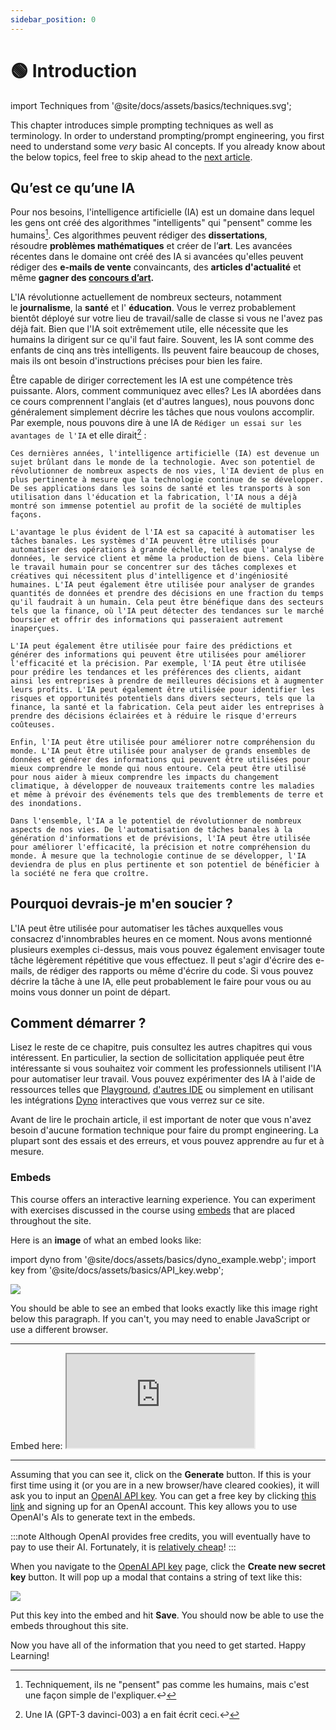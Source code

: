 ```yaml
---
sidebar_position: 0
---
```


# 🟢 Introduction

import Techniques from '@site/docs/assets/basics/techniques.svg';

<div style={{textAlign: 'center'}}>
  <Techniques style={{width:"100%",height:"300px",verticalAlign:"top"}}/>
</div>

This chapter introduces simple prompting techniques as well as terminology. In order to understand prompting/prompt engineering, you first need to understand some *very* basic AI concepts. If you already know about the below topics, feel free to skip ahead to the [next article](https://learnprompting.org/docs/basics/prompting).

## Qu’est ce qu’une IA

Pour nos besoins, l'intelligence artificielle (IA) est un domaine dans lequel les gens ont créé des algorithmes "intelligents" qui "pensent" comme les humains[^1]. Ces algorithmes peuvent rédiger des **dissertations**, résoudre **problèmes mathématiques** et créer de l’**art**. Les avancées récentes dans le domaine ont créé des IA si avancées qu'elles peuvent rédiger des **e-mails de vente** convaincants, des **articles d'actualité** et même **gagner des [concours d’art](https://impakter.com/art-made-by-ai-wins-fine-arts-competition/).**

L'IA révolutionne actuellement de nombreux secteurs, notamment le **journalisme**, la **santé** et l' **éducation**. Vous le verrez probablement bientôt déployé sur votre lieu de travail/salle de classe si vous ne l'avez pas déjà fait. Bien que l'IA soit extrêmement utile, elle nécessite que les humains la dirigent sur ce qu'il faut faire. Souvent, les IA sont comme des enfants de cinq ans très intelligents. Ils peuvent faire beaucoup de choses, mais ils ont besoin d'instructions précises pour bien les faire.

Être capable de diriger correctement les IA est une compétence très puissante. Alors, comment communiquez avec elles? Les IA abordées dans ce cours comprennent l'anglais (et d'autres langues), nous pouvons donc généralement simplement décrire les tâches que nous voulons accomplir. Par exemple, nous pouvons dire à une IA de `Rédiger un essai sur les avantages de l'IA` et elle dirait[^2] :

```
Ces dernières années, l'intelligence artificielle (IA) est devenue un sujet brûlant dans le monde de la technologie. Avec son potentiel de révolutionner de nombreux aspects de nos vies, l'IA devient de plus en plus pertinente à mesure que la technologie continue de se développer. De ses applications dans les soins de santé et les transports à son utilisation dans l'éducation et la fabrication, l'IA nous a déjà montré son immense potentiel au profit de la société de multiples façons.

L'avantage le plus évident de l'IA est sa capacité à automatiser les tâches banales. Les systèmes d'IA peuvent être utilisés pour automatiser des opérations à grande échelle, telles que l'analyse de données, le service client et même la production de biens. Cela libère le travail humain pour se concentrer sur des tâches complexes et créatives qui nécessitent plus d'intelligence et d'ingéniosité humaines. L'IA peut également être utilisée pour analyser de grandes quantités de données et prendre des décisions en une fraction du temps qu'il faudrait à un humain. Cela peut être bénéfique dans des secteurs tels que la finance, où l'IA peut détecter des tendances sur le marché boursier et offrir des informations qui passeraient autrement inaperçues.

L'IA peut également être utilisée pour faire des prédictions et générer des informations qui peuvent être utilisées pour améliorer l'efficacité et la précision. Par exemple, l'IA peut être utilisée pour prédire les tendances et les préférences des clients, aidant ainsi les entreprises à prendre de meilleures décisions et à augmenter leurs profits. L'IA peut également être utilisée pour identifier les risques et opportunités potentiels dans divers secteurs, tels que la finance, la santé et la fabrication. Cela peut aider les entreprises à prendre des décisions éclairées et à réduire le risque d'erreurs coûteuses.

Enfin, l'IA peut être utilisée pour améliorer notre compréhension du monde. L'IA peut être utilisée pour analyser de grands ensembles de données et générer des informations qui peuvent être utilisées pour mieux comprendre le monde qui nous entoure. Cela peut être utilisé pour nous aider à mieux comprendre les impacts du changement climatique, à développer de nouveaux traitements contre les maladies et même à prévoir des événements tels que des tremblements de terre et des inondations.

Dans l'ensemble, l'IA a le potentiel de révolutionner de nombreux aspects de nos vies. De l'automatisation de tâches banales à la génération d'informations et de prévisions, l'IA peut être utilisée pour améliorer l'efficacité, la précision et notre compréhension du monde. À mesure que la technologie continue de se développer, l'IA deviendra de plus en plus pertinente et son potentiel de bénéficier à la société ne fera que croître.
```

## Pourquoi devrais-je m'en soucier ?

L'IA peut être utilisée pour automatiser les tâches auxquelles vous consacrez d'innombrables heures en ce moment. Nous avons mentionné plusieurs exemples ci-dessus, mais vous pouvez également envisager toute tâche légèrement répétitive que vous effectuez. Il peut s'agir d'écrire des e-mails, de rédiger des rapports ou même d'écrire du code. Si vous pouvez décrire la tâche à une IA, elle peut probablement le faire pour vous ou au moins vous donner un point de départ.

## Comment démarrer ?

Lisez le reste de ce chapitre, puis consultez les autres chapitres qui vous intéressent. En particulier, la section de sollicitation appliquée peut être intéressante si vous souhaitez voir comment les professionnels utilisent l'IA pour automatiser leur travail. Vous pouvez expérimenter des IA à l'aide de ressources telles que [Playground](https://beta.openai.com/playground), [d'autres IDE](https://learnprompting.org/docs/tooling/IDEs/intro) ou simplement en utilisant les intégrations [Dyno](https://trydyno.com/) interactives que vous verrez sur ce site.

Avant de lire le prochain article, il est important de noter que vous n'avez besoin d'aucune formation technique pour faire du prompt engineering. La plupart sont des essais et des erreurs, et vous pouvez apprendre au fur et à mesure.

### Embeds

This course offers an interactive learning experience. You can experiment with exercises discussed in the course using [embeds](https://embed.learnprompting.org/) that are placed throughout the site.

Here is an **image** of what an embed looks like:

import dyno from '@site/docs/assets/basics/dyno_example.webp';
import key from '@site/docs/assets/basics/API_key.webp';

<div style={{textAlign: 'center'}}>
  <img src={dyno} style={{width: "750px"}} />
</div>

You should be able to see an embed that looks exactly like this image right below this paragraph. If you can't, you may need to enable JavaScript or use a different browser.

<hr />
Embed here:

<iframe
    src="https://embed.learnprompting.org/embed?config=eyJ0b3BQIjowLCJ0ZW1wZXJhdHVyZSI6MCwibWF4VG9rZW5zIjoyNTYsIm91dHB1dCI6IkNob2NvbGF0ZSwgVmFuaWxsYSwgU3RyYXdiZXJyeSwgTWludCBDaGlwLCBSb2NreSBSb2FkLCBDb29raWUgRG91Z2gsIEJ1dHRlciBQZWNhbiwgTmVhcG9saXRhbiwgQ29mZmVlLCBDb2NvbnV0IiwicHJvbXB0IjoiR2VuZXJhdGUgYSBjb21tYSBzZXBhcmF0ZWQgbGlzdCBvZiAxMCBpY2UgY3JlYW0gZmxhdm9yczoiLCJtb2RlbCI6InRleHQtZGF2aW5jaS0wMDMifQ%3D%3D"
    style={{width:"100%", height:"280px", border:"0", borderRadius:"4px", overflow:"hidden"}}
    sandbox="allow-forms allow-modals allow-popups allow-presentation allow-same-origin allow-scripts"
></iframe>
<hr />

Assuming that you can see it, click on the **Generate** button. If this is your first time using it (or you are in a new browser/have cleared cookies), it will ask you to input an [OpenAI API key](https://platform.openai.com/account/api-keys). You can get a free key by clicking [this link](https://platform.openai.com/account/api-keys) and signing up for an OpenAI account. This key allows you to use OpenAI's AIs to generate text in the embeds.

:::note
Although OpenAI provides free credits, you will eventually have to pay to use their AI. Fortunately, it is [relatively cheap](https://openai.com/pricing)!
:::

When you navigate to the [OpenAI API key](https://platform.openai.com/account/api-keys) page, click the **Create new secret key** button. It will pop up a modal that contains a string of text like this:

<div style={{textAlign: 'center'}}>
  <img src={key} style={{width: "750px"}} />
</div>

Put this key into the embed and hit **Save**. You should now be able to use the embeds throughout this site.

Now you have all of the information that you need to get started. Happy Learning!


[^1]: Techniquement, ils ne "pensent" pas comme les humains, mais c'est une façon simple de l'expliquer.↩
[^2]: Une IA (GPT-3 davinci-003) a en fait écrit ceci.↩
